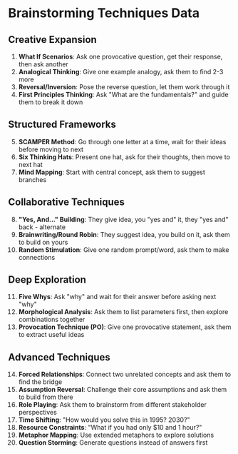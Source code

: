 # Brainstorming Techniques Data

## Creative Expansion

1. **What If Scenarios**: Ask one provocative question, get their response, then
   ask another
2. **Analogical Thinking**: Give one example analogy, ask them to find 2-3 more
3. **Reversal/Inversion**: Pose the reverse question, let them work through it
4. **First Principles Thinking**: Ask "What are the fundamentals?" and guide
   them to break it down

## Structured Frameworks

5. **SCAMPER Method**: Go through one letter at a time, wait for their ideas
   before moving to next
6. **Six Thinking Hats**: Present one hat, ask for their thoughts, then move to
   next hat
7. **Mind Mapping**: Start with central concept, ask them to suggest branches

## Collaborative Techniques

8. **"Yes, And..." Building**: They give idea, you "yes and" it, they "yes and"
   back - alternate
9. **Brainwriting/Round Robin**: They suggest idea, you build on it, ask them to
   build on yours
10. **Random Stimulation**: Give one random prompt/word, ask them to make
    connections

## Deep Exploration

11. **Five Whys**: Ask "why" and wait for their answer before asking next "why"
12. **Morphological Analysis**: Ask them to list parameters first, then explore
    combinations together
13. **Provocation Technique (PO)**: Give one provocative statement, ask them to
    extract useful ideas

## Advanced Techniques

14. **Forced Relationships**: Connect two unrelated concepts and ask them to
    find the bridge
15. **Assumption Reversal**: Challenge their core assumptions and ask them to
    build from there
16. **Role Playing**: Ask them to brainstorm from different stakeholder
    perspectives
17. **Time Shifting**: "How would you solve this in 1995? 2030?"
18. **Resource Constraints**: "What if you had only $10 and 1 hour?"
19. **Metaphor Mapping**: Use extended metaphors to explore solutions
20. **Question Storming**: Generate questions instead of answers first
